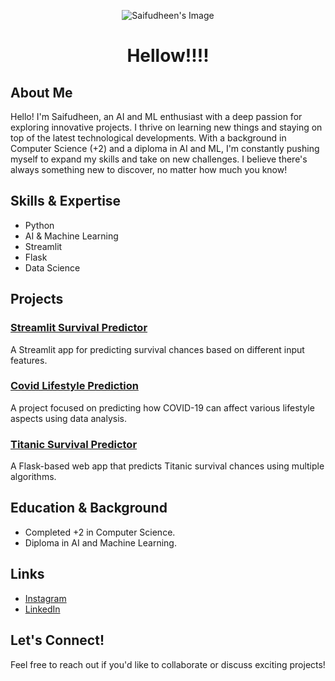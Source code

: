 <p align="center">
  <img src="https://github.com/user-attachments/assets/dfbab968-f30b-4c7f-9844-8fbc7e24d6af" alt="Saifudheen's Image">
</p>

<h1 align="center">Hellow!!!!</h1>


## About Me

Hello! I'm Saifudheen, an AI and ML enthusiast with a deep passion for exploring innovative projects. I thrive on learning new things and staying on top of the latest technological developments. With a background in Computer Science (+2) and a diploma in AI and ML, I'm constantly pushing myself to expand my skills and take on new challenges. I believe there's always something new to discover, no matter how much you know!

## Skills & Expertise

- Python
- AI & Machine Learning
- Streamlit
- Flask
- Data Science

## Projects

### [Streamlit Survival Predictor](https://github.com/saifudheenTK/Streamlit-SurvivalPredictor)
A Streamlit app for predicting survival chances based on different input features.

### [Covid Lifestyle Prediction](https://github.com/saifudheenTK/Covid-lifestyle-prediction)
A project focused on predicting how COVID-19 can affect various lifestyle aspects using data analysis.

### [Titanic Survival Predictor](https://github.com/saifudheenTK/Titanic-Voting-Flask)
A Flask-based web app that predicts Titanic survival chances using multiple algorithms.

## Education & Background

- Completed +2 in Computer Science.
- Diploma in AI and Machine Learning.

## Links

- [Instagram](https://www.instagram.com/hey._.saifu/?next=%2F)
- [LinkedIn](https://www.linkedin.com/in/saifuhh/)

## Let's Connect!

Feel free to reach out if you'd like to collaborate or discuss exciting projects!
